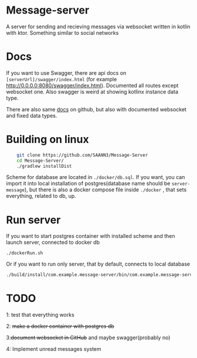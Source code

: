 
# Message-server
A server for sending and recieving messages via websocket written in kotlin with ktor. Something similar to social networks

# Docs
If you want to use Swagger, there are  api docs on ```[serverUrl]/swagger/index.html``` (for example http://0.0.0.0:8080/swagger/index.html). Documented all routes except websocket one. Also swagger is weird at showing kotlinx instance data type.

There are also same [docs](https://github.com/SAANN3/Message-Server/blob/main/docs/api.md) on github, but also with documented websocket and fixed data types.


# Building on linux

```sh
    git clone https://github.com/SAANN3/Message-Server
    cd Message-Server/
    ./gradlew installDist
```
Scheme for database are located in ```./docker/db.sql```.
If you want, you can import it into local installation of postgres(database name should be ```server-message```), but there is also a docker compose file  inside ```./docker``` , that sets everything, related to db, up.


# Run server
If you want to start postgres container with installed scheme and then launch server, connected to docker db
```
./dockerRun.sh
```

Or if you want to run only server, that by default, connects to local database
```sh
./build/install/com.example.message-server/bin/com.example.message-server 
```
# TODO
1: test that everything works

2: ~~make a docker container with postgres db~~

3:~~document websocket in GitHub~~ and maybe swagger(probably no)

4: Implement unread messages system

